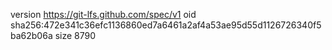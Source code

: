 version https://git-lfs.github.com/spec/v1
oid sha256:472e341c36efc1136860ed7a6461a2af4a53ae95d55d1126726340f5ba62b06a
size 8790
